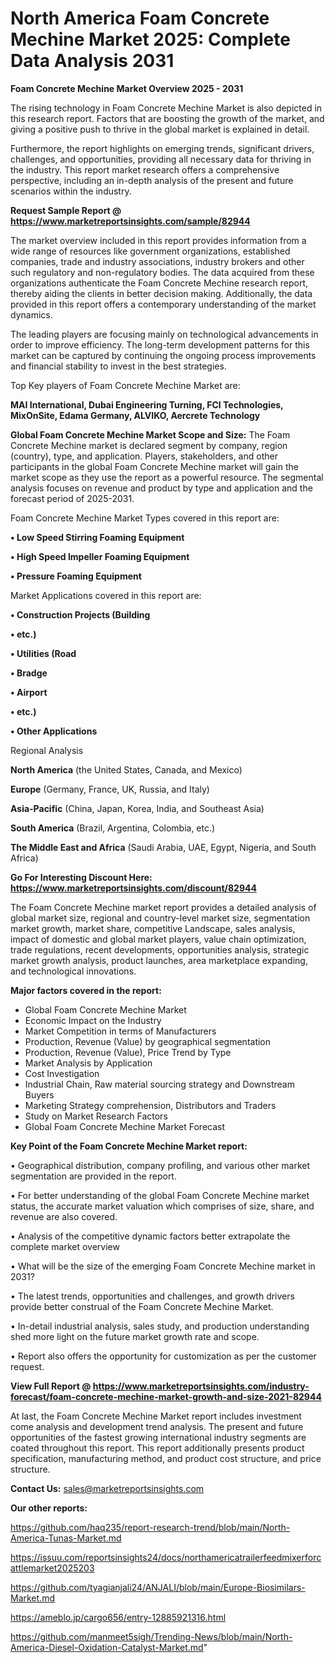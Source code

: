 # North America Foam Concrete Mechine Market 2025: Complete Data Analysis 2031

<Strong> Foam Concrete Mechine Market Overview 2025 - 2031</strong>

The rising technology in Foam Concrete Mechine Market is also depicted in this research report. Factors that are boosting the growth of the market, and giving a positive push to thrive in the global market is explained in detail.

Furthermore, the report highlights on emerging trends, significant drivers, challenges, and opportunities, providing all necessary data for thriving in the industry. This report market research offers a comprehensive perspective, including an in-depth analysis of the present and future scenarios within the industry.

<strong>Request Sample Report @ <a href=https://www.marketreportsinsights.com/sample/82944>https://www.marketreportsinsights.com/sample/82944</a></strong>

The market overview included in this report provides information from a wide range of resources like government organizations, established companies, trade and industry associations, industry brokers and other such regulatory and non-regulatory bodies. The data acquired from these organizations authenticate the Foam Concrete Mechine research report, thereby aiding the clients in better decision making. Additionally, the data provided in this report offers a contemporary understanding of the market dynamics.

The leading players are focusing mainly on technological advancements in order to improve efficiency. The long-term development patterns for this market can be captured by continuing the ongoing process improvements and financial stability to invest in the best strategies.

Top Key players of Foam Concrete Mechine Market are:

<strong>MAI International, Dubai Engineering Turning, FCI Technologies, MixOnSite, Edama Germany, ALVIKO, Aercrete Technology</strong>

<strong><b>Global Foam Concrete Mechine Market Scope and Size:</b></strong>
The Foam Concrete Mechine market is declared segment by company, region (country), type, and application. Players, stakeholders, and other participants in the global Foam Concrete Mechine market will gain the market scope as they use the report as a powerful resource. The segmental analysis focuses on revenue and product by type and application and the forecast period of 2025-2031.

Foam Concrete Mechine Market Types covered in this report are:

<strong>• Low Speed Stirring Foaming Equipment

• High Speed Impeller Foaming Equipment

• Pressure Foaming Equipment</strong>

Market Applications covered in this report are:

<strong>• Construction Projects (Building

• etc.)

• Utilities (Road

• Bradge

• Airport

• etc.)

• Other Applications</strong> 

Regional Analysis

<strong>North America</strong> (the United States, Canada, and Mexico)

<strong>Europe</strong> (Germany, France, UK, Russia, and Italy)

<strong>Asia-Pacific</strong> (China, Japan, Korea, India, and Southeast Asia)

<strong>South America</strong> (Brazil, Argentina, Colombia, etc.)

<strong>The Middle East and Africa</strong> (Saudi Arabia, UAE, Egypt, Nigeria, and South Africa)

<strong>Go For Interesting Discount Here: <a href=https://www.marketreportsinsights.com/discount/82944>https://www.marketreportsinsights.com/discount/82944</a></strong>

The Foam Concrete Mechine market report provides a detailed analysis of global market size, regional and country-level market size, segmentation market growth, market share, competitive Landscape, sales analysis, impact of domestic and global market players, value chain optimization, trade regulations, recent developments, opportunities analysis, strategic market growth analysis, product launches, area marketplace expanding, and technological innovations.

<strong><b>Major factors covered in the report:</b></strong>
<ul>
  <li>Global Foam Concrete Mechine Market </li>
  <li>Economic Impact on the Industry</li>
  <li>Market Competition in terms of Manufacturers</li>
  <li>Production, Revenue (Value) by geographical segmentation</li>
  <li>Production, Revenue (Value), Price Trend by Type</li>
  <li>Market Analysis by Application</li>
  <li>Cost Investigation</li>
  <li>Industrial Chain, Raw material sourcing strategy and Downstream Buyers</li>
  <li>Marketing Strategy comprehension, Distributors and Traders</li>
  <li>Study on Market Research Factors</li>
  <li>Global Foam Concrete Mechine Market Forecast</li>
</ul>

<strong><b>Key Point of the Foam Concrete Mechine Market report:</b></strong>

• Geographical distribution, company profiling, and various other market segmentation are provided in the report.

• For better understanding of the global Foam Concrete Mechine market status, the accurate market valuation which comprises of size, share, and revenue are also covered.

• Analysis of the competitive dynamic factors better extrapolate the complete market overview

• What will be the size of the emerging Foam Concrete Mechine market in 2031?

• The latest trends, opportunities and challenges, and growth drivers provide better construal of the Foam Concrete Mechine Market.

• In-detail industrial analysis, sales study, and production understanding shed more light on the future market growth rate and scope.

• Report also offers the opportunity for customization as per the customer request.

<strong><b>View Full Report @ <a href=https://www.marketreportsinsights.com/industry-forecast/foam-concrete-mechine-market-growth-and-size-2021-82944>https://www.marketreportsinsights.com/industry-forecast/foam-concrete-mechine-market-growth-and-size-2021-82944</a></b></strong>


At last, the Foam Concrete Mechine Market report includes investment come analysis and development trend analysis. The present and future opportunities of the fastest growing international industry segments are coated throughout this report. This report additionally presents product specification, manufacturing method, and product cost structure, and price structure.

<strong>Contact Us:</strong>
sales@marketreportsinsights.com

<strong>Our other reports:</strong>

<a href=https://github.com/haq235/report-research-trend/blob/main/North-America-Tunas-Market.md>https://github.com/haq235/report-research-trend/blob/main/North-America-Tunas-Market.md</a>

<a href=https://issuu.com/reportsinsights24/docs/northamericatrailerfeedmixerforcattlemarket2025203>https://issuu.com/reportsinsights24/docs/northamericatrailerfeedmixerforcattlemarket2025203</a>

<a href=https://github.com/tyagianjali24/ANJALI/blob/main/Europe-Biosimilars-Market.md>https://github.com/tyagianjali24/ANJALI/blob/main/Europe-Biosimilars-Market.md</a>

<a href=https://ameblo.jp/cargo656/entry-12885921316.html>https://ameblo.jp/cargo656/entry-12885921316.html</a>

<a href=https://github.com/manmeet5sigh/Trending-News/blob/main/North-America-Diesel-Oxidation-Catalyst-Market.md>https://github.com/manmeet5sigh/Trending-News/blob/main/North-America-Diesel-Oxidation-Catalyst-Market.md</a>"
